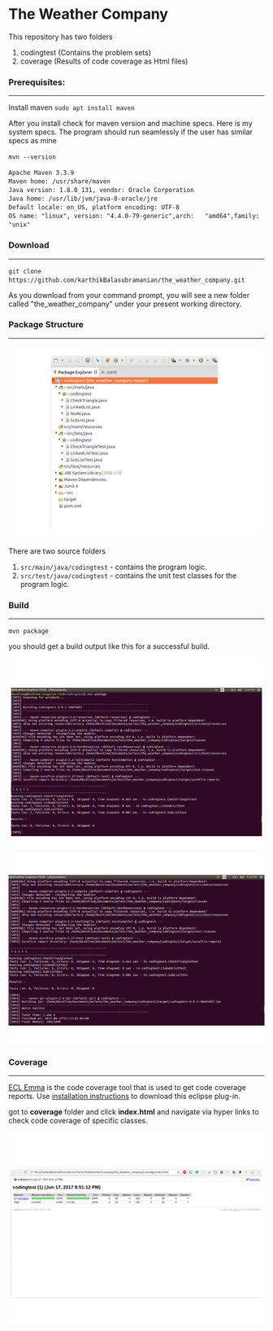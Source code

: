 # The Weather Company
This repository has two folders

  1. codingtest (Contains the problem sets)
  2. coverage (Results of code coverage as Html files)

### Prerequisites:
------------------
  Install maven
  `sudo apt install maven`

   After you install check for maven version and machine specs. Here is my system specs. The program should run seamlessly if the user has similar specs as mine

  `mvn --version`



 `Apache Maven 3.3.9`  
 `Maven home: /usr/share/maven`    
 `Java version: 1.8.0_131, vendor: Oracle Corporation`     
 `Java home: /usr/lib/jvm/java-8-oracle/jre`    
 `Default locale: en_US, platform encoding: UTF-8`   
 `OS name: "linux", version: "4.4.0-79-generic",arch:   "amd64",family: "unix"`


### Download
-------------

  `git clone https://github.com/karthikBalasubramanian/the_weather_company.git`

  As you download from your command prompt, you will see a new folder called "the_weather_company" under your present working directory.

### Package Structure
-------------------------

![package](./outputs/package.png "Package")

There are two source folders
1. `src/main/java/codingtest` - contains the program logic.
2. `src/test/java/codingtest` - contains the unit test classes for the program logic.



### Build
-------------------

  `mvn package`

  you should get a build output like this for a successful build.

  ![build1](./outputs/mvn_build1.png "build_part_1")
  ![build2](./outputs/mvn_build2.png "build_part_2")

### Coverage
------------------

[ECL Emma](http://www.eclemma.org/jacoco/) is the code coverage tool that is used to get code coverage reports. Use [installation  instructions](http://www.eclemma.org/installation.html#marketplace) to download this eclipse plug-in.


got to **coverage** folder and click **index.html** and navigate  via hyper links to check code coverage of specific classes.

!["code coverage"](./outputs/code_coverage.png "cover coverage")
